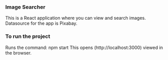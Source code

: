 ### Image Searcher
This is a React application where you can view and search images. Datasource for the app is Pixabay.

### To run the project

Runs the command: npm start
This opens (http://localhost:3000) viewed in the browser.
